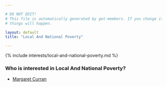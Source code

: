```yaml
---

# DO NOT EDIT!
# This file is automatically generated by get-members. If you change it, bad
# things will happen.

layout: default
title: "Local And National Poverty"

---
```


{% include interests/local-and-national-poverty.md %}

### Who is interested in Local And National Poverty?


* [Margaret Curran](../members/margaret-curran.html)
